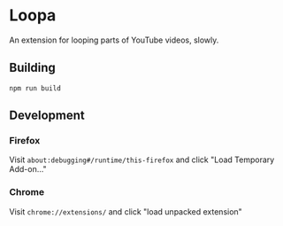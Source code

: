 # Loopa

An extension for looping parts of YouTube videos, slowly.

## Building

```
npm run build
```

## Development

### Firefox

Visit `about:debugging#/runtime/this-firefox` and click "Load Temporary Add-on..."

### Chrome

Visit `chrome://extensions/` and click "load unpacked extension"
